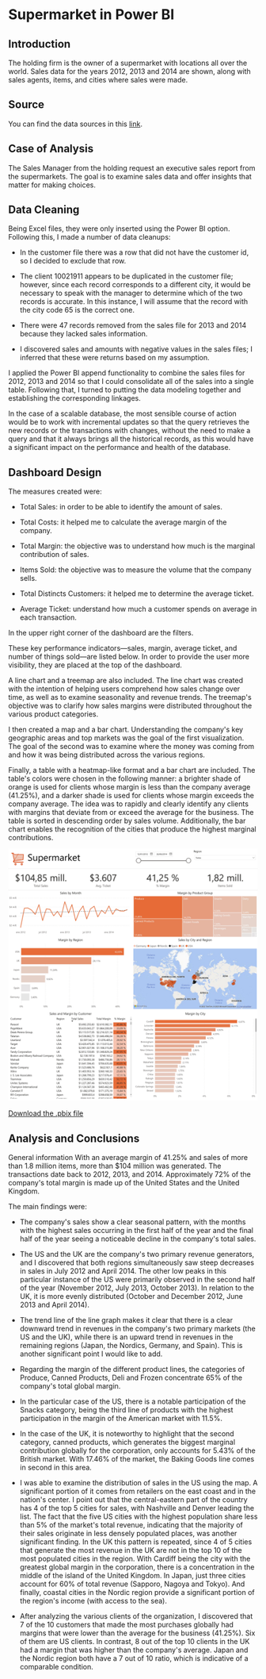 # Supermarket in Power BI #

## Introduction ##
The holding firm is the owner of a supermarket with locations all over the world. Sales data for the years 2012, 2013 and 2014 are shown, along with sales agents, items, and cities where sales were made. 

## Source ##
You can find the data sources in this [link](https://github.com/morales-francisco/Dashboards/tree/main/Supermarket/data).

## Case of Analysis ##

The Sales Manager from the holding request an executive sales report from the supermarkets. The goal is to examine sales data and offer insights that matter for making choices. 

## Data Cleaning ##
Being Excel files, they were only inserted using the Power BI option. Following this, I made a number of data cleanups:
- In the customer file there was a row that did not have the customer id, so I decided to exclude that row.

- The client 10021911 appears to be duplicated in the customer file; however, since each record corresponds to a different city, it would be necessary to speak with the manager to determine which of the two records is accurate. In this instance, I will assume that the record with the city code 65 is the correct one. 

- There were 47 records removed from the sales file for 2013 and 2014 because they lacked sales information. 

- I discovered sales and amounts with negative values in the sales files; I inferred that these were returns based on my assumption.

I applied the Power BI append functionality to combine the sales files for 2012, 2013 and 2014 so that I could consolidate all of the sales into a single table. Following that, I turned to putting the data modeling together and establishing the corresponding linkages. 

In the case of a scalable database, the most sensible course of action would be to work with incremental updates so that the query retrieves the new records or the transactions with changes, without the need to make a query and that it always brings all the historical records, as this would have a significant impact on the performance and health of the database.

## Dashboard Design ##

The measures created were:
- Total Sales: in order to be able to identify the amount of sales.

- Total Costs: it helped me to calculate the average margin of the company.

- Total Margin: the objective was to understand how much is the marginal contribution of sales.

- Items Sold: the objective was to measure the volume that the company sells.

- Total Distincts Customers: it helped me to determine the average ticket.

- Average Ticket: understand how much a customer spends on average in each transaction.

In the upper right corner of the dashboard are the filters.

These key performance indicators—sales, margin, average ticket, and number of things sold—are listed below. In order to provide the user more visibility, they are placed at the top of the dashboard.

A line chart and a treemap are also included. The line chart was created with the intention of helping users comprehend how sales change over time, as well as to examine seasonality and revenue trends. The treemap's objective was to clarify how sales margins were distributed throughout the various product categories.

I then created a map and a bar chart. Understanding the company's key geographic areas and top markets was the goal of the first visualization. The goal of the second was to examine where the money was coming from and how it was being distributed across the various regions.

Finally, a table with a heatmap-like format and a bar chart are included. The table's colors were chosen in the following manner: a brighter shade of orange is used for clients whose margin is less than the company average (41.25%), and a darker shade is used for clients whose margin exceeds the company average. The idea was to rapidly and clearly identify any clients with margins that deviate from or exceed the average for the business. The table is sorted in descending order by sales volume. Additionally, the bar chart enables the recognition of the cities that produce the highest marginal contributions.

![Supermarket](Images/Supermarket.jpg)

[Download the .pbix file](https://github.com/morales-francisco/Dashboards/raw/main/Supermarket/Supermarket.pbix)






## Analysis and Conclusions ##
General information With an average margin of 41.25% and sales of more than 1.8 million items, more than $104 million was generated. The transactions date back to 2012, 2013, and 2014. Approximately 72% of the company's total margin is made up of the United States and the United Kingdom.

The main findings were:

- The company's sales show a clear seasonal pattern, with the months with the highest sales occurring in the first half of the year and the final half of the year seeing a noticeable decline in the company's total sales.

- The US and the UK are the company's two primary revenue generators, and I discovered that both regions simultaneously saw steep decreases in sales in July 2012 and April 2014. The other low peaks in this particular instance of the US were primarily observed in the second half of the year (November 2012, July 2013, October 2013). In relation to the UK, it is more evenly distributed (October and December 2012, June 2013 and April 2014).

- The trend line of the line graph makes it clear that there is a clear downward trend in revenues in the company's two primary markets (the US and the UK), while there is an upward trend in revenues in the remaining regions (Japan, the Nordics, Germany, and Spain). This is another significant point I would like to add.

- Regarding the margin of the different product lines, the categories of Produce, Canned Products, Deli and Frozen concentrate 65% of the company's total global margin.

- In the particular case of the US, there is a notable participation of the Snacks category, being the third line of products with the highest participation in the margin of the American market with 11.5%.

- In the case of the UK, it is noteworthy to highlight that the second category, canned products, which generates the biggest marginal contribution globally for the corporation, only accounts for 5.43% of the British market. With 17.46% of the market, the Baking Goods line comes in second in this area.

- I was able to examine the distribution of sales in the US using the map. A significant portion of it comes from retailers on the east coast and in the nation's center. I point out that the central-eastern part of the country has 4 of the top 5 cities for sales, with Nashville and Denver leading the list. The fact that the five US cities with the highest population share less than 5% of the market's total revenue, indicating that the majority of their sales originate in less densely populated places, was another significant finding. In the UK this pattern is repeated, since 4 of 5 cities that generate the most revenue in the UK are not in the top 10 of the most populated cities in the region. With Cardiff being the city with the greatest global margin in the corporation, there is a concentration in the middle of the island of the United Kingdom. In Japan, just three cities account for 60% of total revenue (Sapporo, Nagoya and Tokyo). And finally, coastal cities in the Nordic region provide a significant portion of the region's income (with access to the sea).

- After analyzing the various clients of the organization, I discovered that 7 of the 10 customers that made the most purchases globally had margins that were lower than the average for the business (41.25%). Six of them are US clients. In contrast, 8 out of the top 10 clients in the UK had a margin that was higher than the company's average. Japan and the Nordic region both have a 7 out of 10 ratio, which is indicative of a comparable condition.


